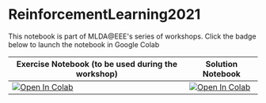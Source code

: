 # ReinforcementLearning2021

This notebook is part of MLDA@EEE's series of workshops. Click the badge below to launch the notebook in Google Colab

Exercise Notebook (to be used during the workshop) | Solution Notebook
---------------------------------------------------|--------------------
[![Open In Colab](https://colab.research.google.com/assets/colab-badge.svg)](https://colab.research.google.com/github/Toefinder/MLDA/blob/main/ReinforcementLearning2021/rl.ipynb) |[![Open In Colab](https://colab.research.google.com/assets/colab-badge.svg)]()
